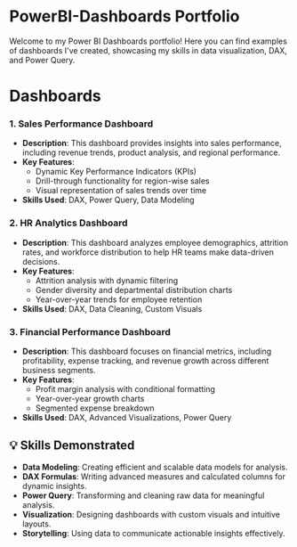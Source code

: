# PowerBI-Dashboards Portfolio

Welcome to my Power BI Dashboards portfolio! Here you can find examples of dashboards I've created, showcasing my skills in data visualization, DAX, and Power Query.

# Dashboards
### 1. **Sales Performance Dashboard**
- **Description**: This dashboard provides insights into sales performance, including revenue trends, product analysis, and regional performance.
- **Key Features**:
  - Dynamic Key Performance Indicators (KPIs)
  - Drill-through functionality for region-wise sales
  - Visual representation of sales trends over time
- **Skills Used**: DAX, Power Query, Data Modeling


### 2. **HR Analytics Dashboard**
- **Description**: This dashboard analyzes employee demographics, attrition rates, and workforce distribution to help HR teams make data-driven decisions.
- **Key Features**:
  - Attrition analysis with dynamic filtering
  - Gender diversity and departmental distribution charts
  - Year-over-year trends for employee retention
- **Skills Used**: DAX, Data Cleaning, Custom Visuals

### 3. **Financial Performance Dashboard**
- **Description**: This dashboard focuses on financial metrics, including profitability, expense tracking, and revenue growth across different business segments.
- **Key Features**:
  - Profit margin analysis with conditional formatting
  - Year-over-year growth charts
  - Segmented expense breakdown
- **Skills Used**: DAX, Advanced Visualizations, Power Query

## 💡 **Skills Demonstrated**
- **Data Modeling**: Creating efficient and scalable data models for analysis.
- **DAX Formulas**: Writing advanced measures and calculated columns for dynamic insights.
- **Power Query**: Transforming and cleaning raw data for meaningful analysis.
- **Visualization**: Designing dashboards with custom visuals and intuitive layouts.
- **Storytelling**: Using data to communicate actionable insights effectively.



